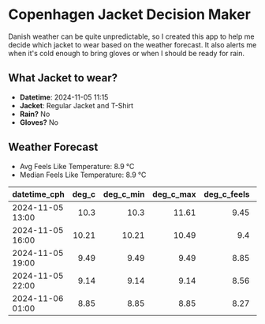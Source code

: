 
# Copenhagen Jacket Decision Maker

Danish weather can be quite unpredictable, so I created this app to help me decide which jacket to wear based on the weather forecast. 
It also alerts me when it's cold enough to bring gloves or when I should be ready for rain.

## What Jacket to wear?

- **Datetime**: 2024-11-05 11:15
- **Jacket**: Regular Jacket and T-Shirt
- **Rain?** No
- **Gloves?** No

## Weather Forecast
- Avg Feels Like Temperature: 8.9 °C
- Median Feels Like Temperature: 8.9 °C

| datetime_cph     |   deg_c |   deg_c_min |   deg_c_max |   deg_c_feels | weather   | wind   | rain   |
|:-----------------|--------:|------------:|------------:|--------------:|:----------|:-------|:-------|
| 2024-11-05 13:00 |   10.3  |       10.3  |       11.61 |          9.45 | Clouds    | Low    | None   |
| 2024-11-05 16:00 |   10.21 |       10.21 |       10.49 |          9.4  | Clouds    | Low    | None   |
| 2024-11-05 19:00 |    9.49 |        9.49 |        9.49 |          8.85 | Clouds    | Low    | None   |
| 2024-11-05 22:00 |    9.14 |        9.14 |        9.14 |          8.56 | Clouds    | Low    | None   |
| 2024-11-06 01:00 |    8.85 |        8.85 |        8.85 |          8.27 | Clouds    | Low    | None   |
        